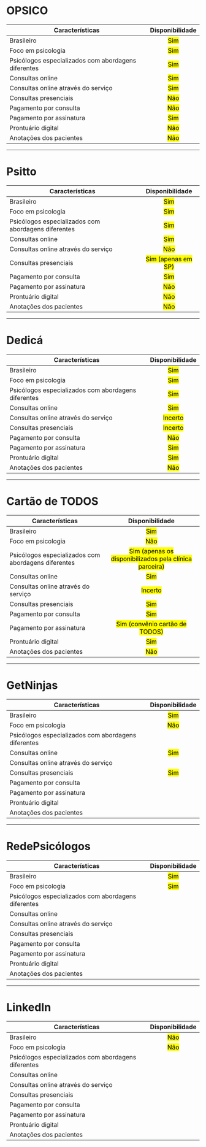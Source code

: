 # OPSICO

| Características                                     |           Disponibilidade           |
| --------------------------------------------------- |:-----------------------------------:|
| Brasileiro                                          | <mark class="hltr-green">Sim</mark> |
| Foco em psicologia                                  | <mark class="hltr-green">Sim</mark> |
| Psicólogos especializados com abordagens diferentes | <mark class="hltr-green">Sim</mark> |
| Consultas online                                    | <mark class="hltr-green">Sim</mark> |
| Consultas online através do serviço                 | <mark class="hltr-green">Sim</mark> |
| Consultas presenciais                               |  <mark class="hltr-red">Não</mark>  |
| Pagamento por consulta                              |  <mark class="hltr-red">Não</mark>  |
| Pagamento por assinatura                            | <mark class="hltr-green">Sim</mark> |
| Prontuário digital                                  |  <mark class="hltr-red">Não</mark>  |
| Anotações dos pacientes                             |  <mark class="hltr-red">Não</mark>  |

---

# Psitto

| Características                                     |                   Disponibilidade                   |
| --------------------------------------------------- |:---------------------------------------------------:|
| Brasileiro                                          |         <mark class="hltr-green">Sim</mark>         |
| Foco em psicologia                                  |         <mark class="hltr-green">Sim</mark>         |
| Psicólogos especializados com abordagens diferentes |         <mark class="hltr-green">Sim</mark>         |
| Consultas online                                    |         <mark class="hltr-green">Sim</mark>         |
| Consultas online através do serviço                 |          <mark class="hltr-red">Não</mark>          |
| Consultas presenciais                               | <mark class="hltr-yellow">Sim (apenas em SP)</mark> |
| Pagamento por consulta                              |         <mark class="hltr-green">Sim</mark>         |
| Pagamento por assinatura                            |          <mark class="hltr-red">Não</mark>          |
| Prontuário digital                                  |          <mark class="hltr-red">Não</mark>          |
| Anotações dos pacientes                             |          <mark class="hltr-red">Não</mark>          |

---

# Dedicá

| Características                                     |             Disponibilidade              |
| --------------------------------------------------- |:----------------------------------------:|
| Brasileiro                                          |   <mark class="hltr-green">Sim</mark>    |
| Foco em psicologia                                  |   <mark class="hltr-green">Sim</mark>    |
| Psicólogos especializados com abordagens diferentes |   <mark class="hltr-green">Sim</mark>    |
| Consultas online                                    |   <mark class="hltr-green">Sim</mark>    |
| Consultas online através do serviço                 | <mark class="hltr-yellow">Incerto</mark> |
| Consultas presenciais                               | <mark class="hltr-yellow">Incerto</mark> |
| Pagamento por consulta                              |    <mark class="hltr-red">Não</mark>     |
| Pagamento por assinatura                            |   <mark class="hltr-green">Sim</mark>    |
| Prontuário digital                                  |   <mark class="hltr-green">Sim</mark>    |
| Anotações dos pacientes                             |    <mark class="hltr-red">Não</mark>     |

---

# Cartão de TODOS

| Características                                     |                                     Disponibilidade                                     |
| --------------------------------------------------- |:---------------------------------------------------------------------------------------:|
| Brasileiro                                          |                           <mark class="hltr-green">Sim</mark>                           |
| Foco em psicologia                                  |                            <mark class="hltr-red">Não</mark>                            |
| Psicólogos especializados com abordagens diferentes | <mark class="hltr-yellow">Sim (apenas os disponibilizados pela clínica parceira)</mark> |
| Consultas online                                    |                           <mark class="hltr-green">Sim</mark>                           |
| Consultas online através do serviço                 |                        <mark class="hltr-yellow">Incerto</mark>                         |
| Consultas presenciais                               |                           <mark class="hltr-green">Sim</mark>                           |
| Pagamento por consulta                              |                           <mark class="hltr-green">Sim</mark>                           |
| Pagamento por assinatura                            |             <mark class="hltr-green">Sim (convênio cartão de TODOS)</mark>              |
| Prontuário digital                                  |                           <mark class="hltr-green">Sim</mark>                           |
| Anotações dos pacientes                             |                            <mark class="hltr-red">Não</mark>                            |

---

# GetNinjas

| Características                                     |           Disponibilidade           |
| --------------------------------------------------- |:-----------------------------------:|
| Brasileiro                                          | <mark class="hltr-green">Sim</mark> |
| Foco em psicologia                                  |  <mark class="hltr-red">Não</mark>  |
| Psicólogos especializados com abordagens diferentes |                                     |
| Consultas online                                    | <mark class="hltr-green">Sim</mark> | 
| Consultas online através do serviço                 |                                     |
| Consultas presenciais                               | <mark class="hltr-green">Sim</mark> |
| Pagamento por consulta                              |                                     |
| Pagamento por assinatura                            |                                     |
| Prontuário digital                                  |                                     |
| Anotações dos pacientes                             |                                     |

---

# RedePsicólogos

| Características                                     |           Disponibilidade           |
| --------------------------------------------------- |:-----------------------------------:|
| Brasileiro                                          | <mark class="hltr-green">Sim</mark> |
| Foco em psicologia                                  | <mark class="hltr-green">Sim</mark> |
| Psicólogos especializados com abordagens diferentes |                                     |
| Consultas online                                    |                                     |
| Consultas online através do serviço                 |                                     |
| Consultas presenciais                               |                                     |
| Pagamento por consulta                              |                                     |
| Pagamento por assinatura                            |                                     |
| Prontuário digital                                  |                                     |
| Anotações dos pacientes                             |                                     |

---

# LinkedIn

| Características                                     |          Disponibilidade          |
| --------------------------------------------------- |:---------------------------------:|
| Brasileiro                                          | <mark class="hltr-red">Não</mark> |
| Foco em psicologia                                  | <mark class="hltr-red">Não</mark> |
| Psicólogos especializados com abordagens diferentes |                                   |
| Consultas online                                    |                                   |
| Consultas online através do serviço                 |                                   |
| Consultas presenciais                               |                                   |
| Pagamento por consulta                              |                                   |
| Pagamento por assinatura                            |                                   |
| Prontuário digital                                  |                                   |
| Anotações dos pacientes                             |                                   |